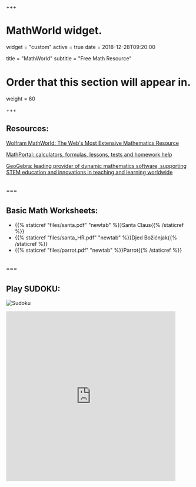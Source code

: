 +++
# MathWorld widget.
widget = "custom"
active = true
date = 2018-12-28T09:20:00

title = "MathWorld"
subtitle = "Free Math Resource"

# Order that this section will appear in.
weight = 60

+++
## Resources:
[Wolfram MathWorld: The Web's Most Extensive Mathematics Resource](http://mathworld.wolfram.com/)

[MathPortal: calculators, formulas, lessons, tests and homework help](https://www.mathportal.org/)

[GeoGebra: leading provider of dynamic mathematics software, supporting STEM education and innovations in teaching and learning worldwide](https://www.geogebra.org/)

## ---

## Basic Math Worksheets:
* {{% staticref "files/santa.pdf" "newtab" %}}Santa Claus{{% /staticref %}}
* {{% staticref "files/santa_HR.pdf" "newtab" %}}Djed Božićnjak{{% /staticref %}}
* {{% staticref "files/parrot.pdf" "newtab" %}}Parrot{{% /staticref %}}

## ---

## Play SUDOKU:
![Sudoku](/img/sudoku.png)

<iframe src="http://www.sudoweb.com/free-webmaster.php?tail=&coulbody=&coulinner=&couldonn=&coulcadre=&coulrep=" frameborder="0"  width="460" height="460" scrolling="no"></iframe>
